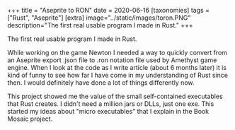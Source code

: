 +++
title = "Aseprite to RON"
date = 2020-06-16
[taxonomies]
tags = ["Rust", "Aseprite"]
[extra]
image="../static/images/toron.PNG"
description="The first real usable program I made in Rust."
+++

The first real usable program I made in Rust.

While working on the game Newton I needed a way to quickly convert from an Aseprite export .json file to .ron notation file used by Amethyst game engine.
When I look at the code as I write article (about 6 months later) it is kind of funny to see how far I have come in my understanding of Rust since then. I would definitely have done a lot of things differently now.

This project showed me the value of the small self-contained executables that Rust creates. I didn't need a million jars or DLLs, just one exe. This started my ideas about "micro executables" that I explain in the Book Mosaic project.

